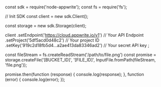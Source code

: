 const sdk = require('node-appwrite');
const fs = require('fs');

// Init SDK
const client = new sdk.Client();

const storage = new sdk.Storage(client);

client
    .setEndpoint('https://cloud.appwrite.io/v1') // Your API Endpoint
    .setProject('5df5acd0d48c2') // Your project ID
    .setKey('919c2d18fb5d4...a2ae413da83346ad2') // Your secret API key
;

const fileStream = fs.createReadStream('/path/to/file.png')
const promise = storage.createFile('[BUCKET_ID]', '[FILE_ID]', InputFile.fromPath(fileStream, 'file.png'));

promise.then(function (response) {
    console.log(response);
}, function (error) {
    console.log(error);
});
